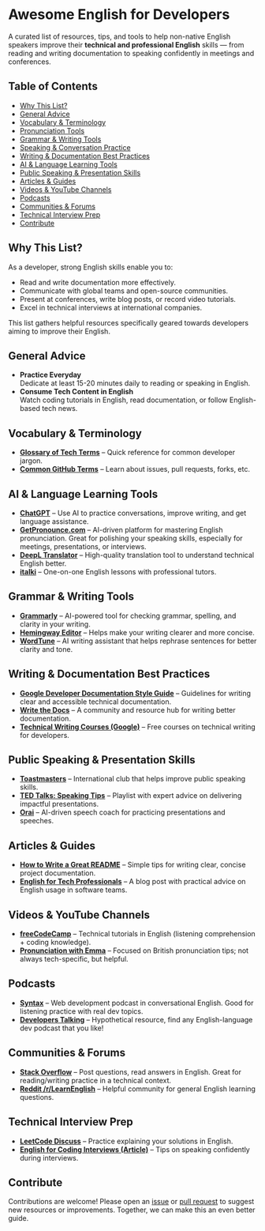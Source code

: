 # Awesome English for Developers 
A curated list of resources, tips, and tools to help non-native English speakers improve their **technical and professional English** skills — from reading and writing documentation to speaking confidently in meetings and conferences.



## Table of Contents

- [Why This List?](#why-this-list)
- [General Advice](#general-advice)
- [Vocabulary & Terminology](#vocabulary--terminology)
- [Pronunciation Tools](#pronunciation-tools)
- [Grammar & Writing Tools](#grammar--writing-tools)
- [Speaking & Conversation Practice](#speaking--conversation-practice)
- [Writing & Documentation Best Practices](#writing--documentation-best-practices)
- [AI & Language Learning Tools](#ai--language-learning-tools)
- [Public Speaking & Presentation Skills](#public-speaking--presentation-skills)
- [Articles & Guides](#articles--guides)
- [Videos & YouTube Channels](#videos--youtube-channels)
- [Podcasts](#podcasts)
- [Communities & Forums](#communities--forums)
- [Technical Interview Prep](#technical-interview-prep)
- [Contribute](#contribute)



## Why This List?

As a developer, strong English skills enable you to:
- Read and write documentation more effectively.
- Communicate with global teams and open-source communities.
- Present at conferences, write blog posts, or record video tutorials.
- Excel in technical interviews at international companies.

This list gathers helpful resources specifically geared towards developers aiming to improve their English.



## General Advice

- **Practice Everyday**  
  Dedicate at least 15-20 minutes daily to reading or speaking in English.  
- **Consume Tech Content in English**  
  Watch coding tutorials in English, read documentation, or follow English-based tech news.



## Vocabulary & Terminology

- **[Glossary of Tech Terms](https://some-example-site.com/tech-terms)** – Quick reference for common developer jargon.  
- **[Common GitHub Terms](https://docs.github.com/en/get-started)** – Learn about issues, pull requests, forks, etc.



## AI & Language Learning Tools

- **[ChatGPT](https://chat.openai.com/)** – Use AI to practice conversations, improve writing, and get language assistance.  
- **[GetPronounce.com](https://getpronounce.com/)** – AI-driven platform for mastering English pronunciation. Great for polishing your speaking skills, especially for meetings, presentations, or interviews.  
- **[DeepL Translator](https://www.deepl.com/translator)** – High-quality translation tool to understand technical English better.  
- **[italki](https://www.italki.com/)** – One-on-one English lessons with professional tutors.  



## Grammar & Writing Tools

- **[Grammarly](https://www.grammarly.com/)** – AI-powered tool for checking grammar, spelling, and clarity in your writing.  
- **[Hemingway Editor](https://hemingwayapp.com/)** – Helps make your writing clearer and more concise.  
- **[WordTune](https://www.wordtune.com/)** – AI writing assistant that helps rephrase sentences for better clarity and tone.  



## Writing & Documentation Best Practices

- **[Google Developer Documentation Style Guide](https://developers.google.com/style)** – Guidelines for writing clear and accessible technical documentation.  
- **[Write the Docs](https://www.writethedocs.org/)** – A community and resource hub for writing better documentation.  
- **[Technical Writing Courses (Google)](https://developers.google.com/tech-writing)** – Free courses on technical writing for developers.  



## Public Speaking & Presentation Skills

- **[Toastmasters](https://www.toastmasters.org/)** – International club that helps improve public speaking skills.  
- **[TED Talks: Speaking Tips](https://www.ted.com/playlists/226/before_public_speaking)** – Playlist with expert advice on delivering impactful presentations.  
- **[Orai](https://www.orai.com/)** – AI-driven speech coach for practicing presentations and speeches.  



## Articles & Guides

- **[How to Write a Great README](https://www.makeareadme.com/)** – Simple tips for writing clear, concise project documentation.  
- **[English for Tech Professionals](https://some-blog-post.com)** – A blog post with practical advice on English usage in software teams.



## Videos & YouTube Channels

- **[freeCodeCamp](https://www.youtube.com/c/Freecodecamp)** – Technical tutorials in English (listening comprehension + coding knowledge).  
- **[Pronunciation with Emma](https://www.youtube.com/c/pronunciationwithemma)** – Focused on British pronunciation tips; not always tech-specific, but helpful.



## Podcasts

- **[Syntax](https://syntax.fm/)** – Web development podcast in conversational English. Good for listening practice with real dev topics.  
- **[Developers Talking](https://example.com/developers-talking)** – Hypothetical resource, find any English-language dev podcast that you like!



## Communities & Forums

- **[Stack Overflow](https://stackoverflow.com/)** – Post questions, read answers in English. Great for reading/writing practice in a technical context.  
- **[Reddit /r/LearnEnglish](https://www.reddit.com/r/LearnEnglish/)** – Helpful community for general English learning questions.



## Technical Interview Prep

- **[LeetCode Discuss](https://leetcode.com/discuss/)** – Practice explaining your solutions in English.  
- **[English for Coding Interviews (Article)](https://some-site.com/english-for-coding-interviews)** – Tips on speaking confidently during interviews.



## Contribute

Contributions are welcome! Please open an [issue](../../issues) or [pull request](../../pulls) to suggest new resources or improvements. Together, we can make this an even better guide.
